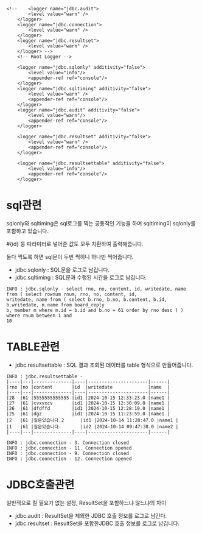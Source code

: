 ```
<!-- 	<logger name="jdbc.audit">
		<level value="warn" />
	</logger>
	<logger name="jdbc.connection">
		<level value="warn" />
	</logger>
	<logger name="jdbc.resultset">
		<level value="warn" />
	</logger> -->
	<!-- Root Logger -->
```

```
	<logger name="jdbc.sqlonly" additivity="false"> 
		<level value="info"/> 
		<appender-ref ref="console"/> 
	</logger>
	<logger name="jdbc.sqltiming" additivity="false">
		<level value="warn" />
		<appender-ref ref="console"/> 
	</logger>
	<logger name="jdbc.audit" additivity="false"> 
		<level value="warn"/>  
		<appender-ref ref="console"/> 
	</logger> 

	<logger name="jdbc.resultset" additivity="false">
		<level value="warn" />
		<appender-ref ref="console"/> 
	</logger>

	<logger name="jdbc.resultsettable" additivity="false"> 
		<level value="info"/>  
		<appender-ref ref="console"/> 
	</logger> 
```

# sql관련
sqlonly와 sqltiming은 sql로그를 찍는 공통적인 기능을 하며 sqltiming이 sqlonly를 포함하고 있습니다.

#{id} 등 파라미터로 넣어준 값도 모두 치환하여 출력해줍니다.

둘다 찍도록 하면 sql문이 두번 찍히니 하나만 찍어줍니다.
- jdbc.sqlonly : SQL문을 로그로 남깁니다.
- jdbc.sqltiming : SQL문과 수행된 시간을 로그로 남깁니다.
```
INFO : jdbc.sqlonly - select rno, no, content, id, writedate, name from ( select rownum rnum, rno, no, content, id, 
writedate, name from ( select b.rno, b.no, b.content, b.id, b.writedate, m.name from board_reply 
b, member m where m.id = b.id and b.no = 61 order by rno desc ) ) where rnum between 1 and 
10 
```

# TABLE관련
- jdbc.resultsettable : SQL 결과 조회된 데이터를 table 형식으로 만들어줍니다.
```
INFO : jdbc.resultsettable - 
|----|---|--------------|----|----------------------|------|
|rno |no |content       |id  |writedate             |name  |
|----|---|--------------|----|----------------------|------|
|28  |61 |5555555555555 |id1 |2024-10-15 12:33:23.0 |name1 |
|27  |61 |cvxvxcv       |id1 |2024-10-15 12:30:09.0 |name1 |
|26  |61 |dfdffd        |id1 |2024-10-15 12:28:19.0 |name1 |
|25  |61 |dgz           |id1 |2024-10-15 11:23:59.0 |name1 |
|2   |61 |질문있습니다.2      |id1 |2024-10-14 11:28:47.0 |name1 |
|1   |61 |질문있습니다.       |id2 |2024-10-14 09:47:38.0 |name2 |
|----|---|--------------|----|----------------------|------|

```

```
INFO : jdbc.connection - 3. Connection closed
INFO : jdbc.connection - 11. Connection opened
INFO : jdbc.connection - 9. Connection closed
INFO : jdbc.connection - 12. Connection opened
```

# JDBC호출관련
일반적으로 킬 필요가 없는 설정, ResultSet을 포함하느냐 않느냐의 차이
- jdbc.audit : ResultSet을 제외한 JDBC 호출 정보를 로그로 남긴다. 
 - jdbc.resultset : ResultSet을 포함한JDBC 호출 정보를 로그로 남깁니다.